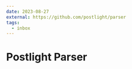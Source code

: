 ```yaml
---
date: 2023-08-27
external: https://github.com/postlight/parser
tags:
  - inbox
---
```


# Postlight Parser


